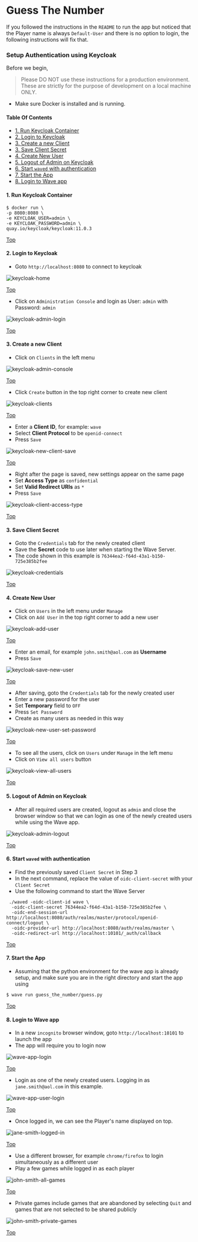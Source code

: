 # Guess The Number

If you followed the instructions in the `README` to run the app but noticed that the Player name is always `Default-User` and there is no option to login, the following instructions will fix that.

### Setup Authentication using Keycloak

Before we begin,

> Please DO NOT use these instructions for a production environment. These are strictly for the purpose of development on a local machine ONLY.

- Make sure Docker is installed and is running.

#### Table Of Contents
- [1. Run Keycloak Container](#1-run-keycloak-container)
- [2. Login to Keycloak](#2-login-to-keycloak)
- [3. Create a new Client](#3-create-a-new-client)
- [3. Save Client Secret](#3-save-client-secret)
- [4. Create New User](#4-create-new-user)
- [5. Logout of Admin on Keycloak](#5-logout-of-admin-on-keycloak)
- [6. Start `waved` with authentication](#6-start-waved-with-authentication)
- [7. Start the App](#7-start-the-app)
- [8. Login to Wave app](#8-login-to-wave-app)

#### 1. Run Keycloak Container

```console
$ docker run \
-p 8080:8080 \
-e KEYCLOAK_USER=admin \
-e KEYCLOAK_PASSWORD=admin \
quay.io/keycloak/keycloak:11.0.3
```

[Top](#table-of-contents)

#### 2. Login to Keycloak

- Goto `http://localhost:8080` to connect to keycloak

![keycloak-home]

[Top](#table-of-contents)

- Click on `Administration Console` and login as User: `admin` with Password: `admin`

![keycloak-admin-login]

[Top](#table-of-contents)

#### 3. Create a new Client

- Click on `Clients` in the left menu

![keycloak-admin-console]

[Top](#table-of-contents)

- Click `Create` button in the top right corner to create new client

![keycloak-clients]

[Top](#table-of-contents)

- Enter a **Client ID**, for example: `wave`
- Select **Client Protocol** to be `openid-connect`
- Press `Save`

![keycloak-new-client-save]

[Top](#table-of-contents)

- Right after the page is saved, new settings appear on the same page
- Set **Access Type** as `confidential`
- Set **Valid Redirect URIs** as `*`
- Press `Save`

![keycloak-client-access-type]

[Top](#table-of-contents)

#### 3. Save Client Secret

- Goto the `Credentials` tab for the newly created client
- Save the **Secret** code to use later when starting the Wave Server.
- The code shown in this example is `76344ea2-f64d-43a1-b150-725e385b2fee`

![keycloak-credentials]

[Top](#table-of-contents)

#### 4. Create New User

- Click on `Users` in the left menu under `Manage`
- Click on `Add User` in the top right corner to add a new user

![keycloak-add-user]

[Top](#table-of-contents)

- Enter an email, for example `john.smith@aol.com` as **Username**
- Press `Save`

![keycloak-save-new-user]

[Top](#table-of-contents)

- After saving, goto the `Credentials` tab for the newly created user
- Enter a new password for the user
- Set **Temporary** field to `OFF`
- Press `Set Password`
- Create as many users as needed in this way

![keycloak-new-user-set-password]

[Top](#table-of-contents)

- To see all the users, click on `Users` under `Manage` in the left menu
- Click on `View all users` button

![keycloak-view-all-users]

[Top](#table-of-contents)

#### 5. Logout of Admin on Keycloak

- After all required users are created, logout as `admin` and close the browser window so that we can login as one of the newly created users while using the Wave app.

![keycloak-admin-logout]

[Top](#table-of-contents)

#### 6. Start `waved` with authentication

- Find the previously saved `Client Secret` in Step 3
- In the next command, replace the value of `oidc-client-secret` with your `Client Secret`
- Use the following command to start the Wave Server

```console
 ./waved -oidc-client-id wave \
  -oidc-client-secret 76344ea2-f64d-43a1-b150-725e385b2fee \
  -oidc-end-session-url http://localhost:8080/auth/realms/master/protocol/openid-connect/logout \
  -oidc-provider-url http://localhost:8080/auth/realms/master \
  -oidc-redirect-url http://localhost:10101/_auth/callback
```

[Top](#table-of-contents)

#### 7. Start the App

- Assuming that the python environment for the wave app is already setup, and make sure you are in the right directory and start the app using

```console
$ wave run guess_the_number/guess.py
```

[Top](#table-of-contents)

#### 8. Login to Wave app

- In a new `incognito` browser window, goto `http://localhost:10101` to launch the app
- The app will require you to login now

![wave-app-login]

[Top](#table-of-contents)

- Login as one of the newly created users. Logging in as `jane.smith@aol.com` in this example.

![wave-app-user-login]

[Top](#table-of-contents)

- Once logged in, we can see the Player's name displayed on top.

![jane-smith-logged-in]

[Top](#table-of-contents)

- Use a different browser, for example `chrome/firefox` to login simultaneously as a different user
- Play a few games while logged in as each player

![john-smith-all-games]

[Top](#table-of-contents)

- Private games include games that are abandoned by selecting `Quit` and games that are not selected to be shared publicly

![john-smith-private-games]

[Top](#table-of-contents)

[keycloak-home]: ./static/keycloak_home.png
[keycloak-admin-login]: ./static/keycloak_admin_login.png
[keycloak-admin-console]: ./static/keycloak_admin_console.png
[keycloak-clients]: ./static/keycloak_clients.png
[keycloak-new-client-save]: ./static/keycloak_new_client_save.png
[keycloak-new-client-save]: ./static/keycloak_new_client_save.png
[keycloak-client-access-type]: ./static/keycloak_client_access_type.png
[keycloak-credentials]: ./static/keycloak_credentials.png
[keycloak-add-user]: ./static/keycloak_add_user.png
[keycloak-save-new-user]: ./static/keycloak_save_new_user.png
[keycloak-new-user-set-password]: ./static/keycloak_new_user_set_password.png
[keycloak-view-all-users]: ./static/keycloak_view_all_users.png
[keycloak-admin-logout]: ./static/keycloak_admin_logout.png
[wave-app-login]: ./static/wave_app_login.png
[wave-app-user-login]: ./static/wave_app_user_login.png
[jane-smith-logged-in]: ./static/jane_smith_logged_in.png
[john-smith-all-games]: ./static/john_smith_all_games.png
[john-smith-private-games]: ./static/john_smith_private_games.png